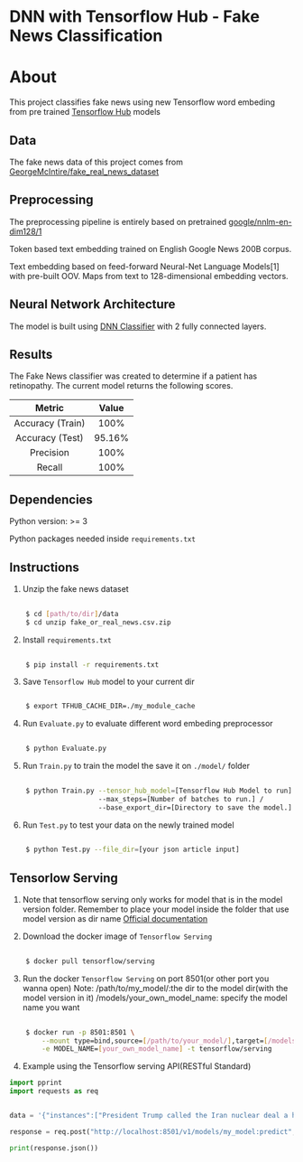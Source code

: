 # DNN with Tensorflow Hub - Fake News Classification

About
=====
This project classifies fake news using new Tensorflow word embeding from pre trained [Tensorflow Hub](https://www.tensorflow.org/hub/) models

## Data
The fake news data of this project comes from [GeorgeMcIntire/fake_real_news_dataset](https://github.com/GeorgeMcIntire/fake_real_news_dataset)

## Preprocessing
The preprocessing pipeline is entirely based on pretrained [google/nnlm-en-dim128/1](https://www.tensorflow.org/hub/modules/google/nnlm-en-dim128/1)

Token based text embedding trained on English Google News 200B corpus.

Text embedding based on feed-forward Neural-Net Language Models[1] with pre-built OOV. Maps from text to 128-dimensional embedding vectors.

## Neural Network Architecture
The model is built using [DNN Classifier](https://www.tensorflow.org/api_docs/python/tf/estimator/DNNClassifier) with 2 fully connected layers. 

## Results
The Fake News classifier was created to determine if a patient has retinopathy. The current model returns the following scores.


| Metric | Value |
| :-----: | :-----: |
| Accuracy (Train) | 100% |
| Accuracy (Test) | 95.16% |
| Precision | 100% |
| Recall | 100% |

## Dependencies

Python version: >= 3

Python packages needed inside `requirements.txt` 

## Instructions

1. Unzip the fake news dataset
```bash
    
    $ cd [path/to/dir]/data
    $ cd unzip fake_or_real_news.csv.zip

```
2. Install `requirements.txt` 
```bash
    
    $ pip install -r requirements.txt

```
3. Save `Tensorflow Hub` model to your current dir
```bash

    $ export TFHUB_CACHE_DIR=./my_module_cache

```
4. Run `Evaluate.py` to evaluate different word embeding preprocessor
```bash
    
    $ python Evaluate.py

```
5. Run `Train.py` to train the model the save it on `./model/` folder
```bash
    
    $ python Train.py --tensor_hub_model=[Tensorflow Hub Model to run] /
                      --max_steps=[Number of batches to run.] /
                      --base_export_dir=[Directory to save the model.]

```
6. Run `Test.py` to test your data on the newly trained model
```bash
    
    $ python Test.py --file_dir=[your json article input]

```

## Tensorlow Serving 

1. Note that tensorflow serving only works for model that is in the model version folder. Remember to place your model inside the folder that use model version as dir name
[Official documentation](https://www.tensorflow.org/serving/docker)

2. Download the docker image of `Tensorflow Serving` 
```bash
    
    $ docker pull tensorflow/serving

```
3. Run the docker `Tensorflow Serving` on port 8501(or other port you wanna open)
Note: /path/to/my_model/:the dir to the model dir(with the model version in it)
      /models/your_own_model_name: specify the model name you want
```bash
    
    $ docker run -p 8501:8501 \
        --mount type=bind,source=[/path/to/your_model/],target=[/models/your_own_model_name] \
        -e MODEL_NAME=[your_own_model_name] -t tensorflow/serving

```
4. Example using the Tensorflow serving API(RESTful Standard)
```python
import pprint
import requests as req 


data = '{"instances":["President Trump called the Iran nuclear deal a horrible agreement for the United States in response to Israeli Prime Minister Benjamin Netanyahus bombshell allegations about Tehrans covert activity – but stopped short of saying whether hed abandon the deal ahead of a looming deadline.  The president addressed the claims during a Rose Garden press conference Monday afternoon, moments after Netanyahu held a dramatic presentation revealing intelligence he says shows Iran is lying about its nuclear weapons program. That is just not an acceptable situation, Trump said. Trump said Netanyahu’s claims show Iran is not sitting back idly. Israeli prime minister claims Iran had been hiding all of the elements of a secret nuclear weapons program.Video Netanyahu on nuclear deal: Iran lied, big time Theyre setting off missiles which they say are for television purposes, Trump said. He added: I dont think so. Trump has repeatedly expressed a desire to exit the Iran deal, which was signed during the Obama administration. A crucial deadline for re-certifying the deal is on the horizon"]}'

response = req.post("http://localhost:8501/v1/models/my_model:predict", data = data.encode('utf-8'))

print(response.json())

```





